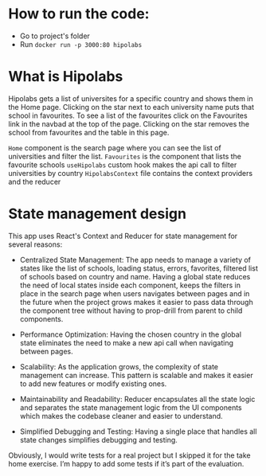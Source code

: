 # How to run the code:
- Go to project's folder
- Run `docker run -p 3000:80 hipolabs`

# What is Hipolabs
Hipolabs gets a list of universites for a specific country and shows them in the Home page. 
Clicking on the star next to each university name puts that school in favourites. 
To see a list of the favourites click on the Favourites link in the navbad at the top of 
the page. Clicking on the star removes the school from favourites and the table in this page.

`Home` component is the search page where you can see the list of universities and filter the list.
`Favourites` is the component that lists the favourite schools
`useHipolabs` custom hook makes the api call to filter universities by country
`HipolabsContext` file contains the context providers and the reducer

# State management design
This app uses React's Context and Reducer for state management for several reasons:

- Centralized State Management: The app needs to manage a variety of states like the list of schools, loading status, errors, favorites, filtered list of schools based on country and name. 
Having a global state reduces the need of local states inside each component, keeps the filters in place in the search page when users navigates between pages and in the future when the
project grows makes it easier to pass data through the component tree without having to prop-drill from parent to child components.

- Performance Optimization: Having the chosen country in the global state eliminates the need to make a new api call when navigating between pages. 

- Scalability: As the application grows, the complexity of state management can increase. This pattern is scalable and makes it easier to add new features or modify existing ones.

- Maintainability and Readability: Reducer encapsulates all the state logic and separates the state management logic from the UI components which makes the codebase cleaner and easier to understand.

- Simplified Debugging and Testing: Having a single place that handles all state changes simplifies debugging and testing. 

Obviously, I would write tests for a real project but I skipped it for the take home exercise. I’m happy to add some tests if it’s part of the evaluation.